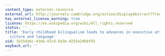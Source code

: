 ```yaml
---
content_type: external-resource
external_url: http://journals.cambridge.org/action/displayAbstract?fromPage=online&aid=8292914
has_external_license_warning: true
license: https://en.wikipedia.org/wiki/All_rights_reserved
status: ''
title: 'Early childhood bilingualism leads to advances in executive attention: Dissociating
  culture and language'
uid: 1b15da6c-43da-47cd-9a3e-d255e24bbf55
wayback_url: ''
---
```

